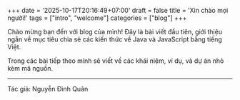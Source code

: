 +++
date = '2025-10-17T20:16:49+07:00'
draft = false
title = 'Xin chào mọi người!'
tags = ["intro", "welcome"]
categories = ["blog"]
+++

Chào mừng bạn đến với blog của mình! Đây là bài viết đầu tiên, giới thiệu ngắn về mục tiêu chia sẻ các kiến thức về Java và JavaScript bằng tiếng Việt.

Trong các bài tiếp theo mình sẽ viết về các khái niệm, ví dụ, và dự án nhỏ kèm mã nguồn.

---

Tác giả: Nguyễn Đình Quân
